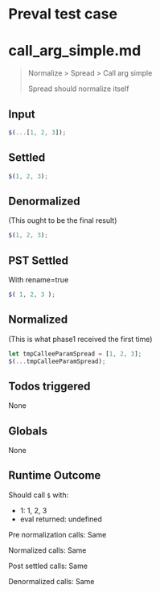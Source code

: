 # Preval test case

# call_arg_simple.md

> Normalize > Spread > Call arg simple
>
> Spread should normalize itself

## Input

`````js filename=intro
$(...[1, 2, 3]);
`````


## Settled


`````js filename=intro
$(1, 2, 3);
`````


## Denormalized
(This ought to be the final result)

`````js filename=intro
$(1, 2, 3);
`````


## PST Settled
With rename=true

`````js filename=intro
$( 1, 2, 3 );
`````


## Normalized
(This is what phase1 received the first time)

`````js filename=intro
let tmpCalleeParamSpread = [1, 2, 3];
$(...tmpCalleeParamSpread);
`````


## Todos triggered


None


## Globals


None


## Runtime Outcome


Should call `$` with:
 - 1: 1, 2, 3
 - eval returned: undefined

Pre normalization calls: Same

Normalized calls: Same

Post settled calls: Same

Denormalized calls: Same
